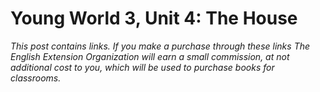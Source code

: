 # Young World 3, Unit 4: The House
*This post contains links. If you make a purchase through these links The English Extension Organization will earn a small commission, at not additional cost to you, which will be used to purchase books for classrooms.*
<!--stackedit_data:
eyJoaXN0b3J5IjpbLTYzNDEzNzA4MCwtMTEzMTgwMzE1Nl19
-->